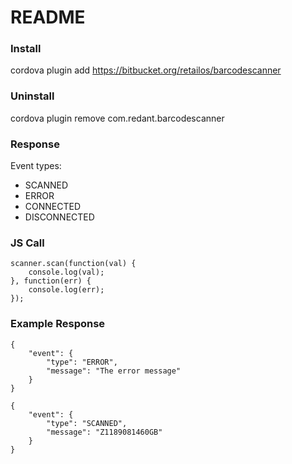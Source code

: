 # README #

### Install ###

cordova plugin add https://bitbucket.org/retailos/barcodescanner

### Uninstall ###

cordova plugin remove com.redant.barcodescanner

### Response ###

Event types:
* SCANNED
* ERROR
* CONNECTED
* DISCONNECTED

### JS Call ###

```
scanner.scan(function(val) {
    console.log(val);
}, function(err) {
    console.log(err);
});
```

### Example Response ###
```
{
    "event": {
        "type": "ERROR",
        "message": "The error message"
    }
}
```
```
{
    "event": {
        "type": "SCANNED",
        "message": "Z1189081460GB"
    }
}
```